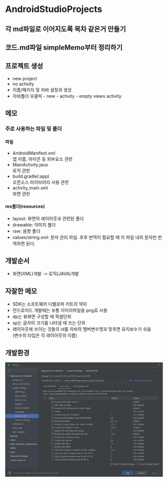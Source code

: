 # AndroidStudioProjects

## 각 md파일로 이어지도록 목차 같은거 만들기
## 코드.md파일 simpleMemo부터 정리하기

## 프로젝트 생성
- new project
- no activity
- 이름/패키지 및 자바 설정과 생성
- 자바폴더 우클릭 - new - activity - empty views activity

## 메모
### 주로 사용하는 파일 및 폴더
#### 파일
- AndroidManifest.xml  
앱 이름, 아이콘 등 외부요소 관련
- MainActivity.java  
로직 관련
- build.gradle(:app)  
오픈소스 라이브러리 사용 관련
- activity_main.xml  
화면 관련
#### res폴더(resources)
- layout: 화면의 레이아웃과 관련된 폴더
- drawable: 이미지 폴더
- raw: 음향 폴더
- values/string.xml: 문자 관리 파일.
추후 번역이 필요할 때 이 파일 내의 문자만 번역하면 된다.



## 개발순서
- 화면(XML)개발 -> 로직(JAVA)개발

## 자잘한 메모
- SDK는 소프트웨어 디벨로퍼 키트의 약자
- 안드로이드 개발에는 보통 이미지파일을 png로 사용
- dp는 뷰화면 구성할 때 픽셀단위
- sp는 글자의 크기를 나타낼 때 쓰는 단위
- 레이아웃에 쓰이는 것들의 id를 자바의 멤버변수명과 맞추면 유지보수가 쉬움  
(변수의 타입은 각 레이아웃의 이름)

## 개발환경
![sdk 메니저](sdkset.png)

